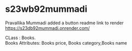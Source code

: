 # s23wb92mummadi
Pravallika Mummadi added a button readme
link to render https://s23db92mummadi.onrender.com/

CLass : Books.<br>
Books Attributes: Books price, Books category,Books name
